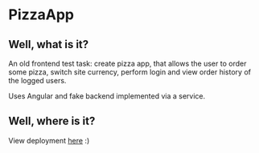 # PizzaApp

## Well, what is it?

An old frontend test task: create pizza app, that allows the user to order some pizza, switch site currency, perform login and view order history of the logged users. 

Uses Angular and fake backend implemented via a service.

## Well, where is it?

View deployment [here](https://bwca.github.io/test__pizza-app) :)
